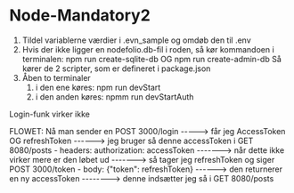 # Node-Mandatory2


1. Tildel variablerne værdier i .evn_sample og omdøb den til .env
2. Hvis der ikke ligger en nodefolio.db-fil i roden, så kør kommandoen i terminalen:
        npm run create-sqlite-db
            OG
        npm run create-admin-db
    Så kører de 2 scripter, som er defineret i package.json
3. Åben to terminaler
    1. i den ene køres:
            npm run devStart
    2. i den anden køres:
            npmm run devStartAuth



Login-funk virker ikke









FLOWET:
Nå man sender en POST 3000/login -----> får jeg AccessToken OG refreshToken
------> jeg bruger så denne accessToken i GET 8080/posts - headers: authorization: accessToken
    -------> når dette ikke virker mere er den løbet ud
    -------> så tager jeg refreshToken og siger POST 3000/token - body: {"token": refreshToken}
        ------> den returnerer en ny accessToken
            --------> denne indsætter jeg så i GET 8080/posts



